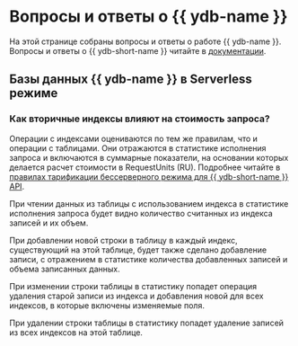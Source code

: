 # Вопросы и ответы о {{ ydb-name }}

На этой странице собраны вопросы и ответы о работе {{ ydb-name }}. Вопросы и ответы о {{ ydb-short-name }} читайте в [документации](https://ydb.tech/ru/docs/faq/).

## Базы данных {{ ydb-name }} в Serverless режиме

### Как вторичные индексы влияют на стоимость запроса?

Операции с индексами оцениваются по тем же правилам, что и операции с таблицами. Они отражаются в статистике исполнения запроса и включаются в суммарные показатели, на основании которых делается расчет стоимости в RequestUnits (RU). Подробнее читайте в [правилах тарификации бессерверного режима для {{ ydb-short-name }} API](pricing/ru-yql.md).

При чтении данных из таблицы с использованием индекса в статистике исполнения запроса будет видно количество считанных из индекса записей и их объем.

При добавлении новой строки в таблицу в каждый индекс, существующий на этой таблице, будет также сделано добавление записи, с отражением в статистике количества добавленных записей и объема записанных данных.

При изменении строки таблицы в статистику попадет операция удаления старой записи из индекса и добавления новой для всех индексов, в которые включены изменяемые поля.

При удалении строки таблицы в статистику попадет удаление записей из всех индексов на этой таблице.